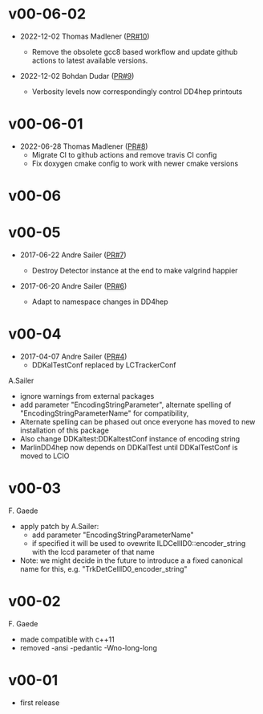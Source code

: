 # v00-06-02

* 2022-12-02 Thomas Madlener ([PR#10](https://github.com/iLCSoft/MarlinDD4hep/pull/10))
  - Remove the obsolete gcc8 based workflow and update github actions to latest available versions.

* 2022-12-02 Bohdan Dudar ([PR#9](https://github.com/iLCSoft/MarlinDD4hep/pull/9))
  - Verbosity levels now correspondingly control DD4hep printouts

# v00-06-01

* 2022-06-28 Thomas Madlener ([PR#8](https://github.com/iLCSoft/MarlinDD4hep/pull/8))
  - Migrate CI to github actions and remove travis CI config
  - Fix doxygen cmake config to work with newer cmake versions

# v00-06

# v00-05

* 2017-06-22 Andre Sailer ([PR#7](https://github.com/iLCSoft/MarlinDD4hep/pull/7))
  - Destroy Detector instance at the end to make valgrind happier

* 2017-06-20 Andre Sailer ([PR#6](https://github.com/iLCSoft/MarlinDD4hep/pull/6))
  - Adapt to namespace changes in DD4hep

# v00-04

* 2017-04-07 Andre Sailer ([PR#4](https://github.com/iLCSoft/MarlinDD4hep/pull/4))
  - DDKalTestConf replaced by LCTrackerConf

A.Sailer
- ignore warnings from external packages
- add parameter "EncodingStringParameter", alternate spelling of "EncodingStringParameterName" for compatibility, 
- Alternate spelling can be phased out once everyone has moved to new installation of this package
- Also change DDKaltest:DDKaltestConf instance of encoding string
- MarlinDD4hep now depends on DDKalTest until DDKalTestConf is moved to LCIO

# v00-03
F. Gaede
- apply patch by A.Sailer:
  - add parameter "EncodingStringParameterName" 
  - if specified it will be used to ovewrite ILDCellID0::encoder_string with the lccd parameter of that name
- Note: we might decide in the future to introduce a a fixed canonical name for this, e.g. "TrkDetCellID0_encoder_string" 
 
# v00-02
F. Gaede
- made compatible with c++11
- removed -ansi -pedantic -Wno-long-long

# v00-01
- first release 
